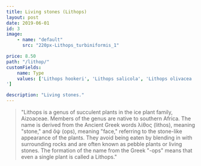 ```yaml
---
title: Living stones (Lithops)
layout: post
date: 2019-06-01
id: 3
image:
    - name: "default"
      src: "220px-Lithops_turbiniformis_1"

price: 8.50
path: "/lithop/"
customFields:
    name: Type
    values: ['Lithops hookeri', 'Lithops salicola', 'Lithops olivacea
']

description: "Living stones."
---
```


> "Lithops is a genus of succulent plants in the ice plant family, Aizoaceae. Members of the genus are native to southern Africa. The name is derived from the Ancient Greek words λίθος (lithos), meaning "stone," and ὄψ (ops), meaning "face," referring to the stone-like appearance of the plants. They avoid being eaten by blending in with surrounding rocks and are often known as pebble plants or living stones. The formation of the name from the Greek "-ops" means that even a single plant is called a Lithops."

